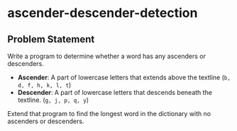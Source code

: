 # ascender-descender-detection

## Problem Statement
Write a program to determine whether a word has any ascenders or descenders.
- **Ascender**: A part of lowercase letters that extends above the textline (`b, d, f, h, k, l, t`)
- **Descender**: A part of lowercase letters that descends beneath the textline. (`g, j, p, q, y`)

Extend that program to find the longest word in the dictionary with no ascenders or descenders.
